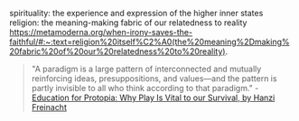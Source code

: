 

spirituality: the experience and expression of the higher inner states
religion: the meaning-making fabric of our relatedness to reality
https://metamoderna.org/when-irony-saves-the-faithful/#:~:text=religion%20itself%C2%A0(the%20meaning%2Dmaking%20fabric%20of%20our%20relatedness%20to%20reality).

> "A paradigm is a large pattern of interconnected and mutually reinforcing ideas, presuppositions, and values—and the pattern is partly invisible to all who think according to that paradigm." - [Education for Protopia: Why Play Is Vital to our Survival, by Hanzi Freinacht](https://metamoderna.org/education-for-protopia-why-play-is-vital-to-our-survival/)

